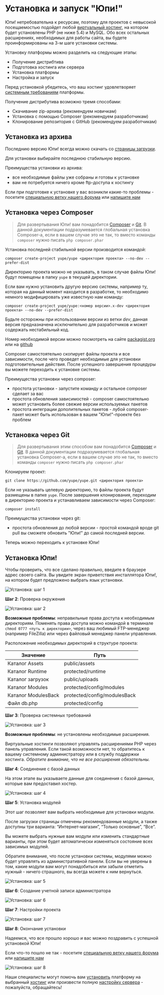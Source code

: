 # Установка и запуск "Юпи!"

Юпи! нетребовательна к ресурсам, поэтому для проектов с невысокой посещаемостью подойдет любой [виртуальный хостинг](http://yupe.ru/service/hosting), на котором будет установлены PHP (не ниже 5.4) и MySQL.
Обо всех остальных расширениях, необходимых для работы сайта, вы будете проинформированы на 3-м шаге установки системы.

Установку платформы можно разделить на следующие этапы:

* Получение дистрибтива
* Подготовка хостинга или сервера
* Установка платформы
* Настройка и запуск



Перед установкой убедитесь, что ваш хостинг удовлетворяет [системным требованиям](/hosting/) платформы.

Получение дистрибутива возможно тремя способами:

* Скачивание zip-архива (рекомендуем новичкам)
* Установка с помощью Composer (рекомендуем разработчикам)
* Клонирование репозитория с GitHub (рекомендуем разработчикам)

## Установка из архива

Последнию версию Юпи! всегда можно скачать со [страницы загрузки](http://yupe.ru/download).

Для установки выбирайте последнюю стабильную версию.

Преимущества установки из архива:

* все необходимые файлы уже собраны и готовы к установке
* вам не потребуется ничего кроме ftp-доступа к хостингу

Если при подготовке к установке у вас возникли какие-то проблемы - посетите [специальную ветку нашего форума](http://yupe.ru/talk/viewforum.php?f=10) или [напишите нам](http://yupe.ru/contacts)


## Установка через Composer

> Для развертывания Юпи! вам понадобится [Composer](https://getcomposer.org/) и [Git](http://git-scm.com/downloads).
> В данной документации подразумевается глобальная установка Composer-а, если в вашем случае это не так, то вместо команды `composer` нужно писать `php composer.phar`

Установка последней стабильной версии производится командой:

```
composer create-project yupe/yupe <директория проекта> --no-dev --prefer-dist
```

Директорию проекта можно не указывать, в таком случае файлы Юпи! будут помещены в папку `yupe` в текущей директории.

Если вам нужно установить другую версию системы, например ту, которая на данный момент находится в разработке, то необходимо немного модифицировать уже известную нам команду:

```
composer create-project yupe/yupe:<номер версии>.x-dev <директория проекта> --no-dev --prefer-dist
```
Будьте осторожны при использовании версии из ветки *dev*, данная версия предназначена исключительно для разработчиков и может содержать нестабильный код.

Номер необходимой версии можно посмотреть на сайте [packagist.org](https://packagist.org/packages/yupe/yupe) или на [github](https://github.com/yupe/yupe/releases)

Composer самостоятельно скопирует файлы проекта и все зависимости, после чего проведет необходимые для установки подготовительные действия.
После успешного завершения процедуры вы можете переходить к установке системы.

Преимущества установки через composer:

* простота установки - запустите команду и остальное composer сделает за вас
* простота обновления зависимостей - composer самостоятельно может установить более свежие версии используемых пакетов
* простота интеграции дополительных пакетов - лубой composer-пакет может быть использован в вашем "Юпи!"-проекте без проблем

## Установка через Git

> Для развертывания этим способом вам понадобится [Composer](https://getcomposer.org/) и [Git](http://git-scm.com/downloads).
> В данной документации подразумевается глобальная установка Composer-а, если в вашем случае это не так, то вместо команды `composer` нужно писать `php composer.phar`

Клонируем проект:
```
git clone https://github.com/yupe/yupe.git <директория проекта>
```

Если не указывать целевую директорию, то файлы проекта будут размещены в папке `yupe`.
После завершения клонирования, переходим в директорию проекта и устанавливаем зависимости через Composer:
```
composer install
```

Преимущества установки через git:

* простота обновления до любой версии - простой командой вроде git pull вы сможете обновить "Юпи!" до самой последней версии.

Теперь можно переходить к установке Юпи!


## Установка Юпи!

Чтобы проверить, что все сделано правильно, введите в браузере адрес своего сайта. Вы увидите экран приветствия инсталлятора Юпи!, на котором будет предложено выбрать язык установки.

![Установка: шаг 1](img/yupe-install-1.png)

**Шаг 2**: Проверка окружения

![Установка: шаг 2](img/yupe-install-2.png)

**Возможные проблемы**: неправильные права доступа к необходимым директориям.
Поменять права доступа можно командой в терминале `chmod 0777 <путь к директории>`, через ваш любимый FTP-менеджер (например FileZilla) или через файловый менеджер панели управления.

Расположение необходимых директорий в структуре проекта:

Значение | Путь
-------- | ------
Каталог Assets  | public/assets
Каталог Runtime | protected/runtime
Каталог загрузок | public/uploads
Каталог Modules | protected/config/modules
Каталог ModulesBack | protected/config/modulesBack
Файл db.php | protected/config

**Шаг 3**: Проверка системных требований

![Установка: шаг 3](img/yupe-install-3.png)

**Возможные проблемы**: не установлены необходимые расширения.

Виртуальные хостинги позволяют управлять расширениями PHP через панель управления.
Если такой возможности нет, то обратитесь к вашему системному администратору или в службу поддержки хостинга.
_Обратите внимание, что не все расширения обязательны._

**Шаг 4**: Соединение с базой данных

На этом этапе вы указываете данные для соединения с базой данных, которые вам предоставил хостер.

![Установка: шаг 4](img/yupe-install-4.png)

**Шаг 5**: Установка модулей

Этот шаг позволяет вам выбрать необходимые для установки модули.

После загрузки страницы отмечены рекомендованные модули, а также доступны три варианта: “Интернет-магазин”, “Только основные”, “Все”.

Вы можете выбрать нужные вам модули или изменить стандартные варианты, при этом будет автоматически изменяться состояние всех зависимых модулей.

Обратите внимание, что после установки системы, модулями можно будет управлять из административной панели. Если вы не уверены в том, какие модули вам могут понадобиться или забыли отметить нужный - ничего страшного, вы всегда можете к ним вернуться.

![Установка: шаг 5](img/yupe-install-5.png)

**Шаг 6**: Создание учетной записи администратора

![Установка: шаг 6](img/yupe-install-6.png)

**Шаг 7**: Настройки проекта

![Установка: шаг 7](img/yupe-install-7.png)

**Шаг 8**: Окончание установки

Надеемся, что все прошло хорошо и вас можно поздравить с успешной установкой Юпи!

Если что-то пошло не так - посетите [специальную ветку нашего форума](http://talk.yupe.ru/viewforum.php?f=10) или [напишите нам](http://yupe.ru/contacts)

![Установка: шаг 8](img/yupe-install-8.png)

Наши специалисты могут помочь вам <a href='http://yupe.ru/store/services/install.html' target='_blank'>установить</a> платформу на выбранный [хостинг](http://yupe.ru/service/hosting)
или произвести полную <a href='http://yupe.ru/store/services/server.html' target='_blank'>настройку сервера</a> - пожалуйста, обращайтесь!

